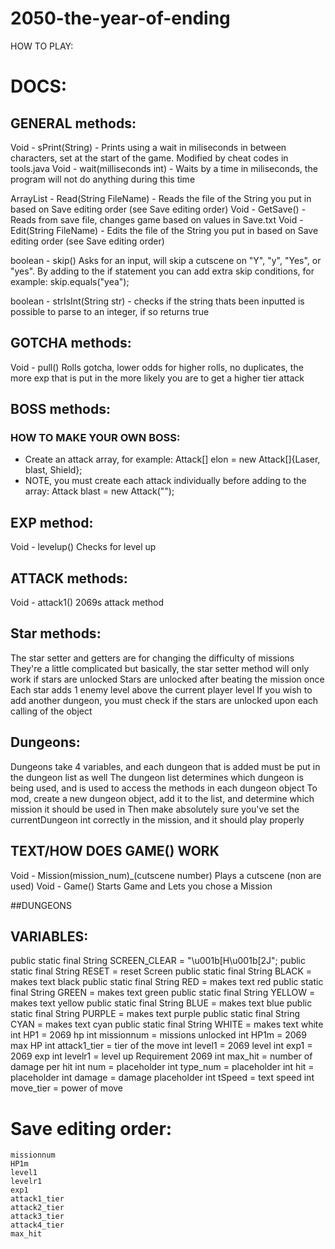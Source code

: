 # 2050-the-year-of-ending
HOW TO PLAY:

# DOCS:
## GENERAL methods:
Void - sPrint(String) - Prints using a wait in miliseconds in between characters, set at the start of the game. Modified by cheat codes in tools.java
Void - wait(milliseconds int) - Waits by a time in miliseconds, the program will not do anything during this time

ArrayList<Object> - Read(String FileName) - Reads the file of the String you put in based on Save editing order (see Save editing order)
Void - GetSave() - Reads from save file, changes game based on values in Save.txt
Void - Edit(String FileName) - Edits the file of the String you put in based on Save editing order (see Save editing order)

boolean - skip() Asks for an input, will skip a cutscene on "Y", "y", "Yes", or "yes". By adding to the if statement you can add extra skip conditions, for example: skip.equals("yea");

boolean - strIsInt(String str) - checks if the string thats been inputted is possible to parse to an integer, if so returns true


## GOTCHA methods:
Void - pull()  Rolls gotcha, lower odds for higher rolls, no duplicates, the more exp that is put in the more likely you are to get a higher tier attack


## BOSS methods:

### HOW TO MAKE YOUR OWN BOSS:

- Create an attack array, for example: Attack[] elon = new Attack[]{Laser, blast, Shield};
- NOTE, you must create each attack individually before adding to the array: Attack blast = new Attack("");

## EXP method:
Void - levelup() Checks for level up

## ATTACK  methods:

Void - attack1() 2069s attack method


## Star methods:
The star setter and getters are for changing the difficulty of missions
They're a little complicated but basically, the star setter method will only work if stars are unlocked
Stars are unlocked after beating the mission once
Each star adds 1 enemy level above the current player level
If you wish to add another dungeon, you must check if the stars are unlocked upon each calling of the object

## Dungeons:
Dungeons take 4 variables, and each dungeon that is added must be put in the dungeon list as well
The dungeon list determines which dungeon is being used, and is used to access the methods in each dungeon object
To mod, create a new dungeon object, add it to the list, and determine which mission it should be used in
Then make absolutely sure you've set the currentDungeon int correctly in the mission, and it should play properly

## TEXT/HOW DOES GAME() WORK
Void - Mission(mission_num)_(cutscene number) Plays a cutscene (non are used)
Void - Game() Starts Game and Lets you chose a Mission 

##DUNGEONS


## VARIABLES:
 public static final String SCREEN_CLEAR = "\u001b[H\u001b[2J";
    public static final String RESET = reset Screen
    public static final String BLACK = makes text black
    public static final String RED = makes text red
    public static final String GREEN = makes text green
    public static final String YELLOW = makes text yellow
    public static final String BLUE = makes text blue
    public static final String PURPLE = makes text purple
    public static final String CYAN = makes text cyan
    public static final String WHITE = makes text white
    int HP1 = 2069 hp
    int missionnum = missions unlocked
    int HP1m = 2069 max HP
    int attack1_tier = tier of the move
    int level1 = 2069 level
    int exp1 = 2069 exp
    int levelr1 = level up Requirement 2069
    int max_hit = number of damage per hit
    int num = placeholder
    int type_num = placeholder
    int hit = placeholder
    int damage = damage placeholder
    int tSpeed = text speed
    int move_tier = power of move

# Save editing order:
    missionnum
    HP1m
    level1
    levelr1
    exp1
    attack1_tier
    attack2_tier
    attack3_tier
    attack4_tier
    max_hit